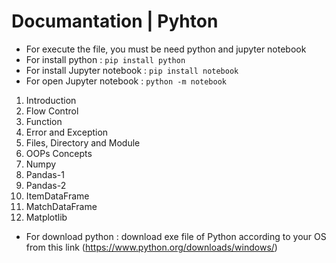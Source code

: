 # Documantation | Pyhton

- For execute the file, you must be need python and jupyter notebook
- For install python : `pip install python`
- For install Jupyter notebook : `pip install notebook`
- For open Jupyter notebook : `python -m notebook`

1. Introduction
2. Flow Control
3. Function
4. Error and Exception
5. Files, Directory and Module
6. OOPs Concepts
7. Numpy
8. Pandas-1
9. Pandas-2
10. ItemDataFrame
11. MatchDataFrame
12. Matplotlib

- For download python : download exe file of Python according to your OS from this link (https://www.python.org/downloads/windows/)
